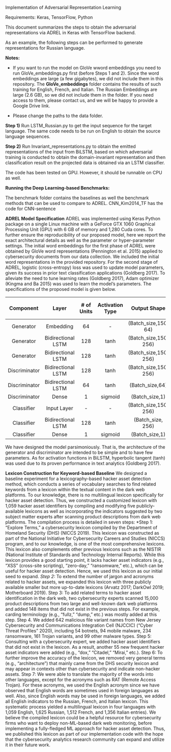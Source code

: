 Implementation of Adversarial Representation Learning

Requirements: Keras, TensorFlow, Python

This document summarizes the steps to obtain the adversarial representations via ADREL in Keras with TensorFlow backend.

As an example, the following steps can be performed to generate representations for Russian language.

**Notes:** 

* If you want to  run the model on GloVe wword embeddings you need to run GloVe_embeddings.py first (before Steps 1 and 2). Since the word embeddings are large (a few gigabytes), we did not include them in this repository. The **GloVe_embeddings** folder contains the results of such training for English, French, and Italian. The Russian Embeddings are large (2.6 GB), so we did not include them in the folder. If you need access to them, please contact us, and we will be happy to provide a Google Drive link. 

* Please change the paths to the data folder.

**Step 1)** Run LSTM_Russian.py to get the input sequence for the target language. The same code needs to be run on English to obtain the source language sequences.

**Step 2)** Run Invariant_representations.py to obtain the emitted representations of the input from BiLSTM, based on which adversarial training is conducted to obtain the domain-invariant representation and then classification result on the projected data is obtained via an LSTM classifier.
 
 The code has been tested on GPU. However, it should be runnable on CPU as well.
 
  **Running the Deep Learning-based Benchmarks:**
 
 The benchmark folder contains the baselines as well the benchmark methods that can be used to compare to ADREL.
 CNN_Kim2014_TF has the code for CNN-sentence

**ADREL Model Specification**
ADREL was implemented using Keras Python package on a single Linux machine with a GeForce GTX 1060 Graphical Processing Unit (GPU) with 6 GB of memory and 1,280 Cuda cores. To further ensure the reproducibility of our proposed model, here we report the exact architectural details as well as the parameter or hyper-parameter settings. The initial word embeddings for the first phase of ADREL were obtained by GloVe word representations (Pennington et al. 2015) applied to cybersecurity documents from our data collection. We included the initial word representations in the provided repository. For the second stage of ADREL, logistic (cross-entropy) loss was used to update model parameters, given its success in prior text classification applications (Goldberg 2017). To alleviate the need to tune learning rates (Goldberg 2017), Adam optimizer (Kingma and Ba 2015) was used to learn the model’s parameters. The specifications of the proposed model is given below. 

| Component     | Layer              | # of Units | Activation Type | Output Shape         | Layer-Specific Parameters      |
| :-----:       | :-:                | :-:        | :-:             | :-:                  |     :-:                        |
| Generator     | Embedding          | 64         | -               | (Batch_size,150, 64) |     Vocabulary_ size = 10,000  |
| Generator     | Bidirectional LSTM | 128        | tanh            | (Batch_size,150, 256)|     Bias_initializer = 0       |
| Generator     | Bidirectional LSTM | 128        | tanh            | (Batch_size,150, 256)|     Bias_initializer = 0       |
| Discriminator | Bidirectional LSTM | 128        | tanh            | (Batch_size,150, 256)|     Bias_initializer = 0       |
| Discriminator | Bidirectional LSTM | 64         | tanh            | (Batch_size,64)      |     Bias_initializer = 0       |
| Discriminator | Dense              | 1          | sigmoid         | (Batch_size,1)       |     -                          |
| Classifier    | Input Layer        | -          | -               | (Batch_size,150, 256)|     Sparse = false             |
| Classifier    | Bidirectional LSTM | 128        | tanh            | (Batch_size, 256)    |     Bias_initializer = 0       |
| Classifier    | Dense              | 1          | sigmoid         | (Batch_size,1)       |     -                          |

We have designed the model parsimoniously. That is, the architecture of the generator and discriminator are intended to be simple and to have few parameters. As for activation functions in BiLSTM, hyperbolic tangent (tanh) was used due to its proven performance in text analytics (Goldberg 2017).

**Lexicon Construction for Keyword-based Baseline**
We designed a baseline experiment for a lexicography-based hacker asset detection method, which conducts a series of vocabulary searches to find related keywords from a lexicon within the textual content in the dark web platforms. To our knowledge, there is no multilingual lexicon specifically for hacker asset detection. Thus, we constructed a customized lexicon with 1,059 hacker asset identifiers by compiling and modifying five publicly-available lexicons as well as incorporating the indicators suggested by two subject matter experts after scanning product descriptions from dark web platforms. The compilation process is detailed in seven steps: 
*Step 1: “Explore Terms,” a cybersecurity lexicon compiled by the Department of Homeland Security (DHS) (NICCS 2019). This lexicon was constructed as part of the National Initiative for Cybersecurity Careers and Studies (NICCS) program, and to our knowledge, is one of the most comprehensive lexicons. This lexicon also complements other previous lexicons such as the NISTIR (National Institute of Standards and Technology Internal Reports). While this lexicon provides a good starting point, it lacks hacker asset indicators (e.g., “XSS” (cross-site scripting), “zero-day,” “ransomware,” etc.), which can be useful for hacker asset detection. Hence, we used this lexicon as our initial seed to expand.
*Step 2:* To extend the number of jargon and acronyms related to hacker assets, we expanded this lexicon with three publicly available smaller but more up-to-date lexicons (Arvatz 2017; DarkOwl 2019; Motherboard 2019).
Step 3: To add related terms to hacker asset identification in the dark web, two cybersecurity experts scanned 15,000 product descriptions from two large and well-known dark web platforms and added 148 items that did not exist in the previous steps. For example, carding terminology (e.g., “fullz,” “dump,” etc.) was mostly added at this step.
Step 4. We added 642 malicious file variant names from New Jersey Cybersecurity and Communications Integration Cell (NJCCIC) (“Cyber Threat Profiles” 2020), including 54 botnets, 94 mobile malware, 234 ransomware, 161 Trojan variants, and 99 other malware types.
Step 5: Consulting with a cybersecurity expert, we added hacker asset identifiers that did not exist in the lexicon. As a result, another 55 new frequent hacker asset indicators were added (e.g., “dox,” “Citadel,” “Mirai,” etc.).
Step 6: To further improve the accuracy of the lexicon, we removed very general terms (e.g., “architecture”) that mainly came from the DHS security lexicon and may appear in contexts other than cybersecurity and indicate non-hacker assets.
Step 7: We were able to translate the majority of the words into other languages, except for the acronyms such as RAT (Remote Access Trojan). For these acronyms, we used the English acronym since we have observed that English words are sometimes used in foreign languages as well. Also, since English words may be used in foreign languages, we added all English indicators to the Russian, French, and Italian lexicon.
This systematic process yielded a multilingual lexicon in four languages with 1,059 English, 1,625 Russian, 1,512 French, and 1,356 Italian entries). We believe the compiled lexicon could be a helpful resource for cybersecurity firms who want to deploy non-ML-based dark web monitoring, before implementing a fully-fledged ML approach for hacker asset detection. Thus, we published this lexicon as part of our implementation code with the hope that the cybersecurity analytics research community can expand and utilize it in their future work.

